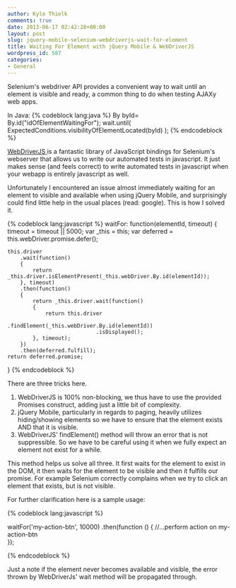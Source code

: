 ```yaml
---
author: Kyle Thielk
comments: true
date: 2013-06-17 02:42:28+00:00
layout: post
slug: jquery-mobile-selenium-webdriverjs-wait-for-element
title: Waiting For Element with jQuery Mobile & WebDriverJS
wordpress_id: 587
categories:
- General
---
```


Selenium's webdriver API provides a convenient way to wait until an element is visible and ready, a common thing to do when testing AJAXy web apps.

In Java: 
{% codeblock lang:java %}
By byId= By.id("idOfElementWaitingFor");
wait.until( ExpectedConditions.visibilityOfElementLocated(byId) );
{% endcodeblock %}

[WebDriverJS ](https://code.google.com/p/selenium/wiki/WebDriverJs) is a fantastic library of JavaScript bindings for Selenium's webserver that allows us to write our automated tests in javascript. It just makes sense (and feels correct) to write automated tests in javascript when your webapp is entirely javascript as well.

Unfortunately I encountered an issue almost immediately waiting for an element to visible and available when using jQuery Mobile, and surprisingly could find little help in the usual places (read: google).  This is how I solved it.

{% codeblock lang:javascript %}
waitFor: function(elementId, timeout)
{
	timeout = timeout || 5000;
	var _this = this;
	var deferred = this.webDriver.promise.defer();

	this.driver
		.wait(function()
		{
			return _this.driver.isElementPresent(_this.webDriver.By.id(elementId));
		}, timeout)
		.then(function()
		{
			return _this.driver.wait(function()
			{
				return this.driver
                                .findElement(_this.webDriver.By.id(elementId))
                                .isDisplayed();
			}, timeout);
		})
		.then(deferred.fulfill);
	return deferred.promise;
}
{% endcodeblock %}

There are three tricks here.

1. WebDriverJS is 100% non-blocking, we thus have to use the provided Promises construct, adding just a little bit of complexity.
2. jQuery Mobile, particularly in regards to paging, heavily utilizes hiding/showing elements so we have to ensure that the element exists AND that it is visible. 
3. WebDriverJS' findElement() method will throw an error that is not suppressible. So we have to be careful using it when we fully expect an element not exist for a while.

This method helps us solve all three. It first waits for the element to exist in the DOM, it then waits for the element to be visible and then it fulfills our promise. For example Selenium correctly complains when we try to click an element that exists, but is not visible. 

For further clarification here is a sample usage:

{% codeblock lang:javascript %}

waitFor('my-action-btn', 10000)
    .then(function () 
    {
        //...perform action on my-action-btn   
    });


{% endcodeblock %}

Just a note if the element never becomes available and visible, the error thrown by WebDriverJs' wait method will be propagated through.
